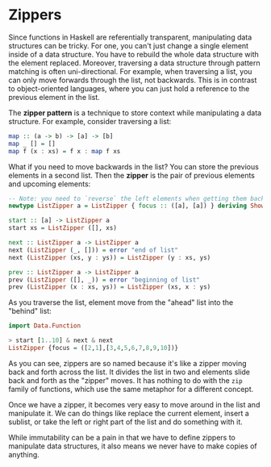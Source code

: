 # Zippers

Since functions in Haskell are referentially transparent, manipulating data structures can be tricky.
For one, you can't just change a single element inside of a data structure.
You have to rebuild the whole data structure with the element replaced.
Moreover, traversing a data structure through pattern matching is often uni-directional.
For example, when traversing a list, you can only move forwards through the list, not backwards.
This is in contrast to object-oriented languages, where you can just hold a reference to the previous element in the list.

The **zipper pattern** is a technique to store context while manipulating a data structure.
For example, consider traversing a list:

```hs
map :: (a -> b) -> [a] -> [b]
map _ [] = []
map f (x : xs) = f x : map f xs
```

What if you need to move backwards in the list?
You can store the previous elements in a second list.
Then the **zipper** is the pair of previous elements and upcoming elements:

```hs
-- Note: you need to `reverse` the left elements when getting them back out
newtype ListZipper a = ListZipper { focus :: ([a], [a]) } deriving Show

start :: [a] -> ListZipper a
start xs = ListZipper ([], xs)

next :: ListZipper a -> ListZipper a
next (ListZipper (_, [])) = error "end of list"
next (ListZipper (xs, y : ys)) = ListZipper (y : xs, ys)

prev :: ListZipper a -> ListZipper a
prev (ListZipper ([], _)) = error "beginning of list"
prev (ListZipper (x : xs, ys)) = ListZipper (xs, x : ys)
```

As you traverse the list, element move from the "ahead" list into the "behind" list:

```hs
import Data.Function

> start [1..10] & next & next
ListZipper {focus = ([2,1],[3,4,5,6,7,8,9,10])}
```

As you can see, zippers are so named because it's like a zipper moving back and forth across the list.
It divides the list in two and elements slide back and forth as the "zipper" moves.
It has nothing to do with the `zip` family of functions, which use the same metaphor for a different concept.

Once we have a zipper, it becomes very easy to move around in the list and manipulate it.
We can do things like replace the current element, insert a sublist, or take the left or right part of the list and do something with it.

While immutability can be a pain in that we have to define zippers to manipulate data structures, it also means we never have to make copies of anything.
